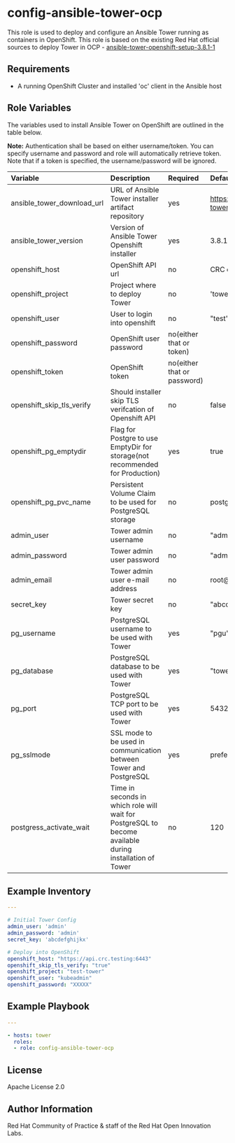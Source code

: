 config-ansible-tower-ocp
========================

This role is used to deploy and configure an Ansible Tower running as containers in OpenShift. This role is based on the existing Red Hat official sources to deploy Tower in OCP - [ansible-tower-openshift-setup-3.8.1-1](https://releases.ansible.com/ansible-tower/setup_openshift/ansible-tower-openshift-setup-3.8.1-1.tar.gz)

## Requirements

  - A running OpenShift Cluster and installed 'oc' client in the Ansible host


## Role Variables

The variables used to install Ansible Tower on OpenShift are outlined in the table below. 

**Note:** Authentication shall be based on either username/token. You can specify username and password and role will automatically retrieve token. Note that if a token is specified, the username/password will be ignored.

| Variable | Description | Required | Defaults |
|:---------|:------------|:---------|:---------|
|ansible_tower_download_url| URL of Ansible Tower installer artifact repository|yes|https://releases.ansible.com/ansible-tower| 
|ansible_tower_version| Version of Ansible Tower Openshift installer|yes|3.8.1-1|
|openshift_host|OpenShift API url|no|CRC on local host|
|openshift_project|Project where to deploy Tower|no|'tower'|
|openshift_user|User to login into openshift|no|"test"|
|openshift_password|OpenShift user password|no(either that or token)||
|openshift_token|OpenShift token|no(either that or password)||
|openshift_skip_tls_verify| Should installer skip TLS verifcation of Openshift API|no|false|
|openshift_pg_emptydir|Flag for Postgre to use EmptyDir for storage(not recommended for Production)|yes|true|
|openshift_pg_pvc_name|Persistent Volume Claim to be used for PostgreSQL storage|no|postgresql|
|admin_user|Tower admin username|no|"admin"|
|admin_password|Tower admin user password|no|"admin"|
|admin_email|Tower admin user e-mail address|no|root@localhost|
|secret_key|Tower secret key|no|"abcdefghijkx"|
|pg_username|PostgreSQL username to be used with Tower|yes|"pgu"|
|pg_database|PostgreSQL database to be used with Tower|yes|"tower"|
|pg_port|PostgreSQL TCP port to be used with Tower|yes|5432|
|pg_sslmode|SSL mode to be used in communication between Tower and PostgreSQL|yes|prefer|
|postgress_activate_wait|Time in seconds in which role will wait for PostgreSQL to become available during installation of Tower|no|120|


## Example Inventory

```yaml
---

# Initial Tower Config
admin_user: 'admin'
admin_password: 'admin'
secret_key: 'abcdefghijkx'

# Deploy into OpenShift
openshift_host: "https://api.crc.testing:6443"
openshift_skip_tls_verify: "true"
openshift_project: "test-tower"
openshift_user: "kubeadmin"
openshift_password: "XXXXX"

```

## Example Playbook

```yaml
---

- hosts: tower
  roles:
  - role: config-ansible-tower-ocp
```


License
-------

Apache License 2.0


Author Information
------------------

Red Hat Community of Practice & staff of the Red Hat Open Innovation Labs.
